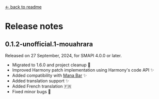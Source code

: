 ﻿[← back to readme](../README.md)

# Release notes

## 0.1.2-unofficial.1-mouahrara
Released on 27 September, 2024, for SMAPI 4.0.0 or later.
* Migrated to 1.6.0 and project cleanup 🚀
* Improved Harmony patch implementation using Harmony's code API ✨
* Added compatibility with [Mana Bar](https://www.nexusmods.com/stardewvalley/mods/7831) ✨
* Added translation support ✨
* Added French translation 🇫🇷
* Fixed minor bugs 🔧
